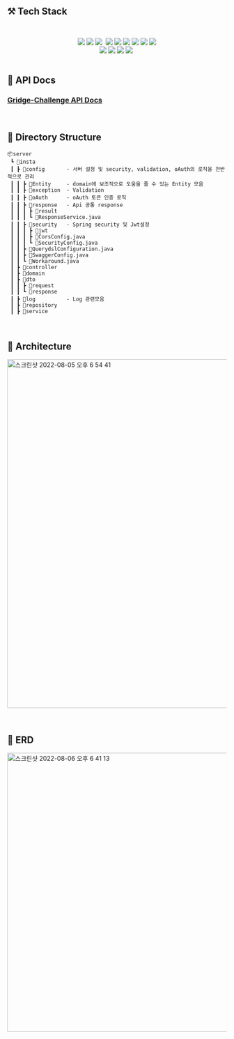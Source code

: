 ## ⚒ Tech Stack
&nbsp;

<div align="center">
  <img src="https://img.shields.io/badge/SpringBoot-2.6.6-6DB33F?logo=SpringBoot"> 
  <img src="https://img.shields.io/badge/SpringSecurity-sky">
  <img src="https://img.shields.io/badge/Gradle-02303A?style=flat&logo=Gradle&logoColor=white"></a>&nbsp;
  <img src="https://img.shields.io/badge/Java-11-9cf">
  <img src="https://img.shields.io/badge/JPA-Green">
  <img src="https://img.shields.io/badge/QueryDsl-5.0.0-blue">
  <img src="https://img.shields.io/badge/MySQL-8.0.23-E0234E?logo=MySQL"> 
  <img src="https://img.shields.io/badge/JWT-black?logo=JSON%20web%20tokens">
  <img src="https://img.shields.io/badge/Swagger-brightgreen">
</div>

<div align="center">

  <img src="https://img.shields.io/badge/AWS EC2-orange"> 
  <img src="https://img.shields.io/badge/AWS RDS-blue"> 
  <img src="https://img.shields.io/badge/Nginx-1.18.0-009639?logo=Nginx">
  <img src="https://img.shields.io/badge/Ubuntu-E95420?style=flat&logo=Ubuntu&logoColor=white"</a>&nbsp;

</div>
&nbsp;
&nbsp;
&nbsp;

## 📖 API Docs
### <a href = "https://dev.umcsimple.shop/swagger-ui/index.html"> Gridge-Challenge API Docs </a>

&nbsp;
&nbsp;
&nbsp;


## 📂 Directory Structure
```
📦server
 ┗ 📂insta
 ┃ ┣ 📂config       - 서버 설정 및 security, validation, oAuth의 로직을 전반적으로 관리
 ┃ ┃ ┣ 📂Entity     - domain에 보조적으로 도움을 줄 수 있는 Entity 모음
 ┃ ┃ ┣ 📂exception  - Validation
 ┃ ┃ ┣ 📂oAuth      - oAuth 토큰 인증 로직
 ┃ ┃ ┣ 📂response   - Api 공통 response
 ┃ ┃ ┃ ┣ 📂result
 ┃ ┃ ┃ ┗ 📜ResponseService.java
 ┃ ┃ ┣ 📂security   - Spring security 및 Jwt설정
 ┃ ┃ ┃ ┣ 📂jwt
 ┃ ┃ ┃ ┣ 📜CorsConfig.java
 ┃ ┃ ┃ ┗ 📜SecurityConfig.java
 ┃ ┃ ┣ 📜QuerydslConfiguration.java
 ┃ ┃ ┣ 📜SwaggerConfig.java
 ┃ ┃ ┗ 📜Workaround.java
 ┃ ┣ 📂controller   
 ┃ ┣ 📂domain
 ┃ ┣ 📂dto
 ┃ ┃ ┣ 📂request
 ┃ ┃ ┗ 📂response
 ┃ ┣ 📂log          - Log 관련모음          
 ┃ ┣ 📂repository
 ┃ ┣ 📂service
```

&nbsp;
&nbsp;
&nbsp;



## 📝 Architecture
<img width="800" alt="스크린샷 2022-08-05 오후 6 54 41" src="https://user-images.githubusercontent.com/88089316/183052923-faccaade-da02-4ddc-8f66-53e62145ebb4.png">

&nbsp;
&nbsp;
&nbsp;


## 📔 ERD

<img width="640" alt="스크린샷 2022-08-06 오후 6 41 13" src="https://user-images.githubusercontent.com/88089316/183243638-5db24600-a1c8-4ca1-bf5d-356a5e1ee80c.png">

















